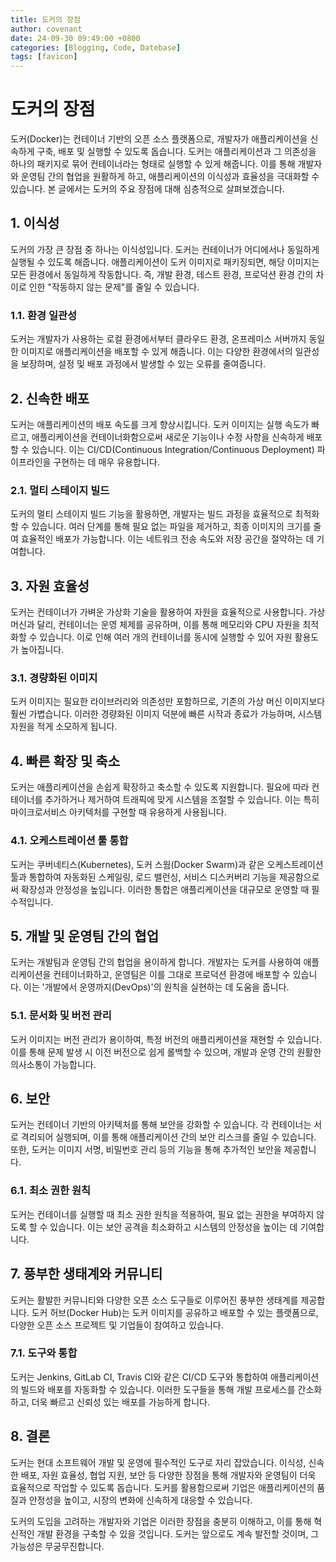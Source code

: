 ```yaml
---
title: 도커의 장점
author: covenant
date: 24-09-30 09:49:00 +0800
categories: [Blogging, Code, Datebase]
tags: [favicon]
---
```


# 도커의 장점

도커(Docker)는 컨테이너 기반의 오픈 소스 플랫폼으로, 개발자가 애플리케이션을 신속하게 구축, 배포 및 실행할 수 있도록 돕습니다. 도커는 애플리케이션과 그 의존성을 하나의 패키지로 묶어 컨테이너라는 형태로 실행할 수 있게 해줍니다. 이를 통해 개발자와 운영팀 간의 협업을 원활하게 하고, 애플리케이션의 이식성과 효율성을 극대화할 수 있습니다. 본 글에서는 도커의 주요 장점에 대해 심층적으로 살펴보겠습니다.

## 1. 이식성

도커의 가장 큰 장점 중 하나는 이식성입니다. 도커는 컨테이너가 어디에서나 동일하게 실행될 수 있도록 해줍니다. 애플리케이션이 도커 이미지로 패키징되면, 해당 이미지는 모든 환경에서 동일하게 작동합니다. 즉, 개발 환경, 테스트 환경, 프로덕션 환경 간의 차이로 인한 "작동하지 않는 문제"를 줄일 수 있습니다.

### 1.1. 환경 일관성

도커는 개발자가 사용하는 로컬 환경에서부터 클라우드 환경, 온프레미스 서버까지 동일한 이미지로 애플리케이션을 배포할 수 있게 해줍니다. 이는 다양한 환경에서의 일관성을 보장하며, 설정 및 배포 과정에서 발생할 수 있는 오류를 줄여줍니다.

## 2. 신속한 배포

도커는 애플리케이션의 배포 속도를 크게 향상시킵니다. 도커 이미지는 실행 속도가 빠르고, 애플리케이션을 컨테이너화함으로써 새로운 기능이나 수정 사항을 신속하게 배포할 수 있습니다. 이는 CI/CD(Continuous Integration/Continuous Deployment) 파이프라인을 구현하는 데 매우 유용합니다.

### 2.1. 멀티 스테이지 빌드

도커의 멀티 스테이지 빌드 기능을 활용하면, 개발자는 빌드 과정을 효율적으로 최적화할 수 있습니다. 여러 단계를 통해 필요 없는 파일을 제거하고, 최종 이미지의 크기를 줄여 효율적인 배포가 가능합니다. 이는 네트워크 전송 속도와 저장 공간을 절약하는 데 기여합니다.

## 3. 자원 효율성

도커는 컨테이너가 가벼운 가상화 기술을 활용하여 자원을 효율적으로 사용합니다. 가상 머신과 달리, 컨테이너는 운영 체제를 공유하며, 이를 통해 메모리와 CPU 자원을 최적화할 수 있습니다. 이로 인해 여러 개의 컨테이너를 동시에 실행할 수 있어 자원 활용도가 높아집니다.

### 3.1. 경량화된 이미지

도커 이미지는 필요한 라이브러리와 의존성만 포함하므로, 기존의 가상 머신 이미지보다 훨씬 가볍습니다. 이러한 경량화된 이미지 덕분에 빠른 시작과 종료가 가능하며, 시스템 자원을 적게 소모하게 됩니다.

## 4. 빠른 확장 및 축소

도커는 애플리케이션을 손쉽게 확장하고 축소할 수 있도록 지원합니다. 필요에 따라 컨테이너를 추가하거나 제거하여 트래픽에 맞게 시스템을 조절할 수 있습니다. 이는 특히 마이크로서비스 아키텍처를 구현할 때 유용하게 사용됩니다.

### 4.1. 오케스트레이션 툴 통합

도커는 쿠버네티스(Kubernetes), 도커 스웜(Docker Swarm)과 같은 오케스트레이션 툴과 통합하여 자동화된 스케일링, 로드 밸런싱, 서비스 디스커버리 기능을 제공함으로써 확장성과 안정성을 높입니다. 이러한 통합은 애플리케이션을 대규모로 운영할 때 필수적입니다.

## 5. 개발 및 운영팀 간의 협업

도커는 개발팀과 운영팀 간의 협업을 용이하게 합니다. 개발자는 도커를 사용하여 애플리케이션을 컨테이너화하고, 운영팀은 이를 그대로 프로덕션 환경에 배포할 수 있습니다. 이는 '개발에서 운영까지(DevOps)'의 원칙을 실현하는 데 도움을 줍니다.

### 5.1. 문서화 및 버전 관리

도커 이미지는 버전 관리가 용이하여, 특정 버전의 애플리케이션을 재현할 수 있습니다. 이를 통해 문제 발생 시 이전 버전으로 쉽게 롤백할 수 있으며, 개발과 운영 간의 원활한 의사소통이 가능합니다.

## 6. 보안

도커는 컨테이너 기반의 아키텍처를 통해 보안을 강화할 수 있습니다. 각 컨테이너는 서로 격리되어 실행되며, 이를 통해 애플리케이션 간의 보안 리스크를 줄일 수 있습니다. 또한, 도커는 이미지 서명, 비밀번호 관리 등의 기능을 통해 추가적인 보안을 제공합니다.

### 6.1. 최소 권한 원칙

도커는 컨테이너를 실행할 때 최소 권한 원칙을 적용하여, 필요 없는 권한을 부여하지 않도록 할 수 있습니다. 이는 보안 공격을 최소화하고 시스템의 안정성을 높이는 데 기여합니다.

## 7. 풍부한 생태계와 커뮤니티

도커는 활발한 커뮤니티와 다양한 오픈 소스 도구들로 이루어진 풍부한 생태계를 제공합니다. 도커 허브(Docker Hub)는 도커 이미지를 공유하고 배포할 수 있는 플랫폼으로, 다양한 오픈 소스 프로젝트 및 기업들이 참여하고 있습니다.

### 7.1. 도구와 통합

도커는 Jenkins, GitLab CI, Travis CI와 같은 CI/CD 도구와 통합하여 애플리케이션의 빌드와 배포를 자동화할 수 있습니다. 이러한 도구들을 통해 개발 프로세스를 간소화하고, 더욱 빠르고 신뢰성 있는 배포를 가능하게 합니다.

## 8. 결론

도커는 현대 소프트웨어 개발 및 운영에 필수적인 도구로 자리 잡았습니다. 이식성, 신속한 배포, 자원 효율성, 협업 지원, 보안 등 다양한 장점을 통해 개발자와 운영팀이 더욱 효율적으로 작업할 수 있도록 돕습니다. 도커를 활용함으로써 기업은 애플리케이션의 품질과 안정성을 높이고, 시장의 변화에 신속하게 대응할 수 있습니다. 

도커의 도입을 고려하는 개발자와 기업은 이러한 장점을 충분히 이해하고, 이를 통해 혁신적인 개발 환경을 구축할 수 있을 것입니다. 도커는 앞으로도 계속 발전할 것이며, 그 가능성은 무궁무진합니다.

